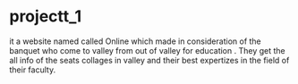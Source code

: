# projectt_1
it a website named called Online which made in consideration of the banquet who come to valley from out of valley for education . They get the all info of the seats collages in valley and their best expertizes in the field of their faculty.
